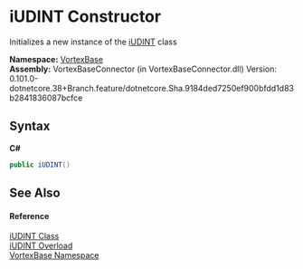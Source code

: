 # iUDINT Constructor 
 

Initializes a new instance of the <a href="T_VortexBase_iUDINT.md">iUDINT</a> class

**Namespace:**&nbsp;<a href="N_VortexBase.md">VortexBase</a><br />**Assembly:**&nbsp;VortexBaseConnector (in VortexBaseConnector.dll) Version: 0.101.0-dotnetcore.38+Branch.feature/dotnetcore.Sha.9184ded7250ef900bfdd1d83b2841836087bcfce

## Syntax

**C#**<br />
``` C#
public iUDINT()
```


## See Also


#### Reference
<a href="T_VortexBase_iUDINT.md">iUDINT Class</a><br /><a href="Overload_VortexBase_iUDINT__ctor.md">iUDINT Overload</a><br /><a href="N_VortexBase.md">VortexBase Namespace</a><br />